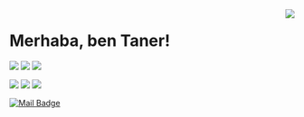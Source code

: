 <img align='right' src="https://github-readme-stats.vercel.app/api?username=tsuleyman&show_icons=true">

# Merhaba, ben Taner! 


[![](https://img.shields.io/twitter/follow/TSleyman1?style=social)](https://www.twitter.com/TSleyman1)
[![](https://img.shields.io/github/followers/tsuleyman?style=social)](https://www.github.com/tsuleyman)
[![](https://img.shields.io/kaggle/followers/tsleyman?style=social)](https://www.kaggle.com/tanersleyman)


[![](https://img.shields.io/badge/twitter-%231DA1F2.svg?&style=for-the-badge&logo=twitter&logoColor=white)](https://www.twitter.com/TSlyman1)
[![](https://img.shields.io/badge/linkedin-%230077B5.svg?&style=for-the-badge&logo=linkedin&logoColor=white)](https://www.linkedin.com/in/tsuleyman/)
[![](https://img.shields.io/badge/kaggle-%230077B5.svg?&style=for-the-badge&logo=kaggle&logoColor=white)](https://www.kaggle.com/tanersleyman)

[![Mail Badge](https://img.shields.io/badge/taner.suleyman@gmail.com-c14438?style=for-the-badge&logo=Gmail&logoColor=white&link=mailto:taner.suleyman@gmail.com)](mailto:taner.suleyman@gmail.com)


